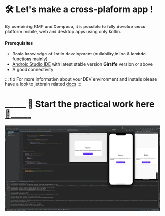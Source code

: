 # 🛠 Let's make a cross-plaform app !

By combining KMP and  Compose, it is possible to fully develop cross-platform mobile, web and desktop apps using only Kotlin.

#### Prerequisites

- Basic knowledge of kotlin development (nullability,inline & lambda functions mainly)
- [Android Studio IDE](https://developer.android.com/studio) with latest stable version **Giraffe** version or above 
- A good connectivity

::: tip
For more information about your DEV environment and installs please have a look to jetbrain related [docs](https://kotlinlang.org/docs/multiplatform-mobile-setup.html#next-step)
:::


# [ _____ 🚀 Start the practical work here 🚀_____](https://worldline.github.io/learning-kotlin-multiplatform/)
[![kmp codelab](../../assets/kmp_codelab.png)](https://worldline.github.io/learning-kotlin-multiplatform/)  
